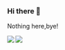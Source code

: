 ### Hi there 👋


Nothing here,bye!

<img src="https://github-readme-stats.vercel.app/api?username=FYLSen&show_icons=true&hide_border=true&title_color=FFFAFA&icon_color=FFFAFA&bg_color=0deg,feab3a,f35626" align="left">
<img src="https://github-readme-stats.vercel.app/api/top-langs/?username=FYLSen&layout=compact" align="left">



